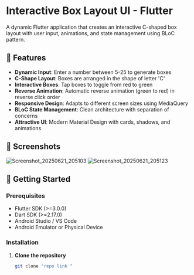 # Interactive Box Layout UI - Flutter

A dynamic Flutter application that creates an interactive C-shaped box layout with user input, animations, and state management using BLoC pattern.

## 🎯 Features

- **Dynamic Input**: Enter a number between 5-25 to generate boxes
- **C-Shape Layout**: Boxes are arranged in the shape of letter 'C'
- **Interactive Boxes**: Tap boxes to toggle from red to green
- **Reverse Animation**: Automatic reverse animation (green to red) in reverse click order
- **Responsive Design**: Adapts to different screen sizes using MediaQuery
- **BLoC State Management**: Clean architecture with separation of concerns
- **Attractive UI**: Modern Material Design with cards, shadows, and animations

## 📱 Screenshots

![Screenshot_20250621_205103](https://github.com/user-attachments/assets/2567f168-fc6e-4577-95b6-519cef56d41a)
![Screenshot_20250621_205123](https://github.com/user-attachments/assets/1424f56e-b22e-481b-b378-420867bbdeb2)


## 🚀 Getting Started

### Prerequisites

- Flutter SDK (>=3.0.0)
- Dart SDK (>=2.17.0)
- Android Studio / VS Code
- Android Emulator or Physical Device

### Installation

1. **Clone the repository**
   ```bash
   git clone "repo link "
